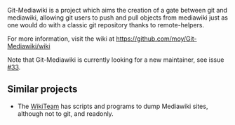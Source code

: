 Git-Mediawiki is a project which aims the creation of a gate
between git and mediawiki, allowing git users to push and pull
objects from mediawiki just as one would do with a classic git
repository thanks to remote-helpers.

For more information, visit the wiki at
https://github.com/moy/Git-Mediawiki/wiki

Note that Git-Mediawiki is currently looking for a new maintainer, see issue [#33](https://github.com/Git-Mediawiki/Git-Mediawiki/issues/33).

## Similar projects

 * The [WikiTeam][] has scripts and programs to dump Mediawiki sites,
   although not to git, and readonly.

[WikiTeam]: https://github.com/WikiTeam/wikiteam
